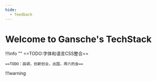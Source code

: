 ```yaml
---
hide:
  - feedback
---
```


# Welcome to Gansche's TechStack

!!!info ""
    ==TODO:字体和语言CSS整合==
    
    ==TODO：函调，创新创业，出国，周六的会==

    
!!!warning



